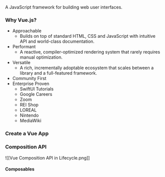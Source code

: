 A JavaScript framework for building web user interfaces. 
### Why Vue.js? 
* Approachable 
	* Builds on top of standard HTML, CSS and JavaScript with intuitive API and world-class documentation.
* Performant 
	* A reactive, compiler-optimized rendering system that rarely requires manual optimization. 
* Versatile 
	* A rich, incrementally adoptable ecosystem that scales between a library and a full-featured framework. 
* Community First 
* Enterprise Proven 
	* SwiftUI Tutorials 
	* Google Careers 
	* Zoom 
	* REI Shop
	* LOREAL
	* Nintendo
	* MediaWiki
### Create a Vue App 
### Composition API 
![[Vue Composition API in Lifecycle.png]]
#### Composables
